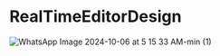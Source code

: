 # RealTimeEditorDesign
![WhatsApp Image 2024-10-06 at 5 15 33 AM-min (1)](https://github.com/user-attachments/assets/f4fb10aa-dc39-4f3c-bb33-0445603c7f7c)
